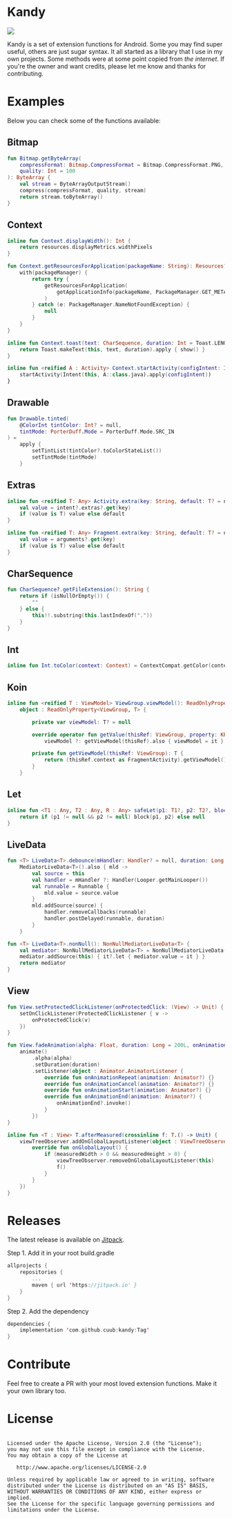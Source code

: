 # Kandy
[![](https://jitpack.io/v/cuub/kandy.svg)](https://jitpack.io/#cuub/kandy)

Kandy is a set of extension functions for Android. Some you may find super useful, others are just sugar syntax.
It all started as a library that I use in my own projects.
Some methods were at some point copied from _the internet_. If you're the owner and want credits, please let me know and thanks for contributing.


# Examples

Below you can check some of the functions available:

## Bitmap
```kotlin
fun Bitmap.getByteArray(
    compressFormat: Bitmap.CompressFormat = Bitmap.CompressFormat.PNG,
    quality: Int = 100
): ByteArray {
    val stream = ByteArrayOutputStream()
    compress(compressFormat, quality, stream)
    return stream.toByteArray()
}
```

## Context
```kotlin
inline fun Context.displayWidth(): Int {
    return resources.displayMetrics.widthPixels
}
```
```kotlin
fun Context.getResourcesForApplication(packageName: String): Resources? {
    with(packageManager) {
        return try {
            getResourcesForApplication(
                getApplicationInfo(packageName, PackageManager.GET_META_DATA)
            )
        } catch (e: PackageManager.NameNotFoundException) {
            null
        }
    }
}
```
```kotlin
inline fun Context.toast(text: CharSequence, duration: Int = Toast.LENGTH_SHORT): Toast {
    return Toast.makeText(this, text, duration).apply { show() }
}
```
```kotlin
inline fun <reified A : Activity> Context.startActivity(configIntent: Intent.() -> Unit = {}) {
    startActivity(Intent(this, A::class.java).apply(configIntent))
}
```


## Drawable
```kotlin
fun Drawable.tinted(
    @ColorInt tintColor: Int? = null,
    tintMode: PorterDuff.Mode = PorterDuff.Mode.SRC_IN
) =
    apply {
        setTintList(tintColor?.toColorStateList())
        setTintMode(tintMode)
    }
```

## Extras
```kotlin
inline fun <reified T: Any> Activity.extra(key: String, default: T? = null) = lazy {
    val value = intent?.extras?.get(key)
    if (value is T) value else default
}
```
```kotlin
inline fun <reified T: Any> Fragment.extra(key: String, default: T? = null) = lazy {
    val value = arguments?.get(key)
    if (value is T) value else default
}
```

## CharSequence
```kotlin
fun CharSequence?.getFileExtension(): String {
    return if (isNullOrEmpty()) {
        ""
    } else {
        this!!.substring(this.lastIndexOf("."))
    }
}
```

## Int
```kotlin
inline fun Int.toColor(context: Context) = ContextCompat.getColor(context, this)
```

## Koin
```kotlin
inline fun <reified T : ViewModel> ViewGroup.viewModel(): ReadOnlyProperty<ViewGroup, T> =
    object : ReadOnlyProperty<ViewGroup, T> {

        private var viewModel: T? = null

        override operator fun getValue(thisRef: ViewGroup, property: KProperty<*>): T =
            viewModel ?: getViewModel(thisRef).also { viewModel = it }

        private fun getViewModel(thisRef: ViewGroup): T {
            return (thisRef.context as FragmentActivity).getViewModel()
        }
    }
```

## Let
```kotlin
inline fun <T1 : Any, T2 : Any, R : Any> safeLet(p1: T1?, p2: T2?, block: (T1, T2) -> R?): R? {
    return if (p1 != null && p2 != null) block(p1, p2) else null
}
```

## LiveData
```kotlin
fun <T> LiveData<T>.debounce(mHandler: Handler? = null, duration: Long = 250L) =
    MediatorLiveData<T>().also { mld ->
        val source = this
        val handler = mHandler ?: Handler(Looper.getMainLooper())
        val runnable = Runnable {
            mld.value = source.value
        }
        mld.addSource(source) {
            handler.removeCallbacks(runnable)
            handler.postDelayed(runnable, duration)
        }
    }
```
```kotlin
fun <T> LiveData<T>.nonNull(): NonNullMediatorLiveData<T> {
    val mediator: NonNullMediatorLiveData<T> = NonNullMediatorLiveData()
    mediator.addSource(this) { it?.let { mediator.value = it } }
    return mediator
}
```

## View
```kotlin
fun View.setProtectedClickListener(onProtectedClick: (View) -> Unit) {
    setOnClickListener(ProtectedClickListener { v ->
        onProtectedClick(v)
    })
}
```
```kotlin
fun View.fadeAnimation(alpha: Float, duration: Long = 200L, onAnimationEnd: (() -> Unit)? = null) {
    animate()
        .alpha(alpha)
        .setDuration(duration)
        .setListener(object : Animator.AnimatorListener {
            override fun onAnimationRepeat(animation: Animator?) {}
            override fun onAnimationCancel(animation: Animator?) {}
            override fun onAnimationStart(animation: Animator?) {}
            override fun onAnimationEnd(animation: Animator?) {
                onAnimationEnd?.invoke()
            }
        })
}
```
```kotlin
inline fun <T : View> T.afterMeasured(crossinline f: T.() -> Unit) {
    viewTreeObserver.addOnGlobalLayoutListener(object : ViewTreeObserver.OnGlobalLayoutListener {
        override fun onGlobalLayout() {
            if (measuredWidth > 0 && measuredHeight > 0) {
                viewTreeObserver.removeOnGlobalLayoutListener(this)
                f()
            }
        }
    })
}
```

# Releases

The latest release is available on [Jitpack](https://jitpack.io/#cuub/kandy).

Step 1. Add it in your root build.gradle
```kotlin
allprojects {
	repositories {
		...
		maven { url 'https://jitpack.io' }
	}
}

```

Step 2. Add the dependency
```kotlin
dependencies {
	implementation 'com.github.cuub:kandy:Tag'
}

```


# Contribute

Feel free to create a PR with your most loved extension functions. Make it your own library too.

# License

```

Licensed under the Apache License, Version 2.0 (the "License");
you may not use this file except in compliance with the License.
You may obtain a copy of the License at

   http://www.apache.org/licenses/LICENSE-2.0

Unless required by applicable law or agreed to in writing, software
distributed under the License is distributed on an "AS IS" BASIS,
WITHOUT WARRANTIES OR CONDITIONS OF ANY KIND, either express or implied.
See the License for the specific language governing permissions and
limitations under the License.
```